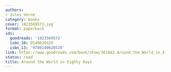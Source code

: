 ```yaml
---
authors:
- Jules Verne
category: books
cover: 1823569572.jpg
format: paperback
ids:
  goodreads: '1823569572'
  isbn_10: 014062032X
  isbn_13: '9780140620320'
link: https://www.goodreads.com/book/show/161842.Around_the_World_in_Eighty_Days
status: read
title: Around the World in Eighty Days
---
```

